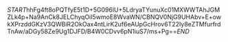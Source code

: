 $START$hhFg4ft8oPQTfyE5t1D+5G096lU+5LdryaTYunuXc01MXWWTAhJGMZLk4p+Na9AnCk8JELChyqOiI5wmoE8WvaWN/CBNQV0NjG9UHAbv+E+owkXPrzddGKzV3QWBiR2OkOax4ntLirK2uf6eAUpGcHrov6T22Iy8eZTMfurfrdTnAw/aDGy58Ze9Ug1DJFD/B4W0CDvv6pN1iuS7/ms+Pg==$END$